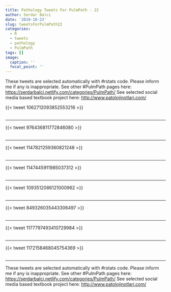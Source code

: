 ```yaml
---
title: Pathology Tweets For PulmPath - 22
author: Serdar Balci
date: '2019-10-23'
slug: tweetsForPulmPath22
categories:
  - R
  - tweets
  - pathology
  - PulmPath
tags: []
image:
  caption: ''
  focal_point: ''
---
```



These tweets are selected automatically with #rstats code. Please inform me if any is inappropriate.
See other #PulmPath pages here: https://serdarbalci.netlify.com/categories/PulmPath/ 
See selected social media based textbook project here: http://www.patolojinotlari.com/

{{< tweet 1062712093852553216 >}}
<br>
<br>
<hr>
{{< tweet 976436811772846080 >}}
<br>
<br>
<hr>
{{< tweet 1147821259360821248 >}}
<br>
<br>
<hr>
{{< tweet 1147445911985037312 >}}
<br>
<br>
<hr>
{{< tweet 1093512086121000962 >}}
<br>
<br>
<hr>
{{< tweet 849326035443306497 >}}
<br>
<br>
<hr>
{{< tweet 1177797493410729984 >}}
<br>
<br>
<hr>
{{< tweet 1172158468045754369 >}}
<br>
<br>
<hr>


These tweets are selected automatically with #rstats code. Please inform me if any is inappropriate.
See other #PulmPath pages here: https://serdarbalci.netlify.com/categories/PulmPath/ 
See selected social media based textbook project here: http://www.patolojinotlari.com/
